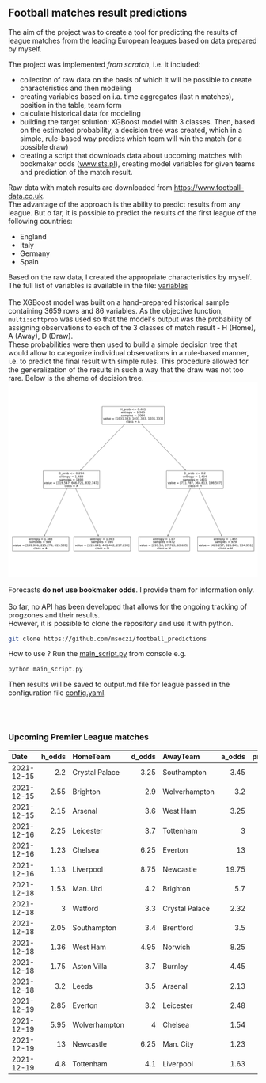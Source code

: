 ## Football matches result predictions

The aim of the project was to create a tool for predicting the results of league matches from the leading European leagues based on data prepared by myself.

The project was implemented _from scratch_, i.e. it included:
- collection of raw data on the basis of which it will be possible to create characteristics and then modeling
- creating variables based on i.a. time aggregates (last n matches), position in the table, team form
- calculate historical data for modeling
- building the target solution: XGBoost model with 3 classes. Then, based on the estimated probability, a decision tree was created, which in a simple, rule-based way predicts which team will win the match (or a possible draw)
- creating a script that downloads data about upcoming matches with bookmaker odds (www.sts.pl), creating model variables for given teams and prediction of the match result.

Raw data with match results are downloaded from https://www.football-data.co.uk. <br>
The advantage of the approach is the ability to predict results from any league. But o far, it is possible to predict the results of the first league of the following countries:
- England
- Italy
- Germany
- Spain

Based on the raw data, I created the appropriate characteristics by myself. The full list of variables is available in the file: <a href="model/variables.md">variables</a>
<br>
<br>
The XGBoost model was built on a hand-prepared historical sample containing 3659 rows and 86 variables. As the objective function, `multi:softprob` was used so that the model's output was the probability of assigning observations to each of the 3 classes of match result - H (Home), A (Away), D (Draw).
<br>
These probabilities were then used to build a simple decision tree that would allow to categorize individual observations in a rule-based manner, i.e. to predict the final result with simple rules. This procedure allowed for the generalization of the results in such a way that the draw was not too rare. Below is the sheme of decision tree.
<br>
![tree](model/img_tree.PNG)

Forecasts **do not use bookmaker odds**. I provide them for information only.
<br>
<br>
So far, no API has been developed that allows for the ongoing tracking of progzones and their results.
<br>
However, it is possible to clone the repository and use it with python.
```sh
git clone https://github.com/msoczi/football_predictions
```
How to use ?
Run the <a href="main_script.py">main_script.py</a> from console e.g. 
```sh
python main_script.py
```
Then results will be saved to output.md file for league passed in the configuration file <a href="config.yaml">config.yaml</a>.


<br>
<br>
 
### Upcoming Premier League matches

| Date       |   h_odds   | HomeTeam       |   d_odds   | AwayTeam       |   a_odds   |   pr_h_won |   pr_draw |   pr_a_won | prediction   |
|:-----------|-----------:|:---------------|-----------:|:---------------|-----------:|-----------:|----------:|-----------:|:-------------|
| 2021-12-15 |       2.2  | Crystal Palace |       3.25 | Southampton    |       3.45 |     0.4247 |    0.313  |     0.2622 | D            |
| 2021-12-15 |       2.55 | Brighton       |       2.9  | Wolverhampton  |       3.2  |     0.4512 |    0.3294 |     0.2194 | D            |
| 2021-12-15 |       2.15 | Arsenal        |       3.6  | West Ham       |       3.25 |     0.4585 |    0.2249 |     0.3166 | A            |
| 2021-12-16 |       2.25 | Leicester      |       3.7  | Tottenham      |       3    |     0.4028 |    0.3074 |     0.2899 | D            |
| 2021-12-16 |       1.23 | Chelsea        |       6.25 | Everton        |      13    |     0.7629 |    0.1599 |     0.0772 | H            |
| 2021-12-16 |       1.13 | Liverpool      |       8.75 | Newcastle      |      19.75 |     0.829  |    0.1133 |     0.0576 | H            |
| 2021-12-18 |       1.53 | Man. Utd       |       4.2  | Brighton       |       5.7  |     0.5364 |    0.2391 |     0.2245 | H            |
| 2021-12-18 |       3    | Watford        |       3.3  | Crystal Palace |       2.32 |     0.275  |    0.3117 |     0.4133 | D            |
| 2021-12-18 |       2.05 | Southampton    |       3.4  | Brentford      |       3.5  |     0.4954 |    0.2859 |     0.2187 | H            |
| 2021-12-18 |       1.36 | West Ham       |       4.95 | Norwich        |       8.25 |     0.6377 |    0.2203 |     0.142  | H            |
| 2021-12-18 |       1.75 | Aston Villa    |       3.7  | Burnley        |       4.45 |     0.4634 |    0.3227 |     0.2139 | H            |
| 2021-12-18 |       3.2  | Leeds          |       3.5  | Arsenal        |       2.13 |     0.3915 |    0.2358 |     0.3728 | A            |
| 2021-12-19 |       2.85 | Everton        |       3.2  | Leicester      |       2.48 |     0.3788 |    0.2579 |     0.3633 | A            |
| 2021-12-19 |       5.95 | Wolverhampton  |       4    | Chelsea        |       1.54 |     0.1004 |    0.1985 |     0.7011 | A            |
| 2021-12-19 |      13    | Newcastle      |       6.25 | Man. City      |       1.23 |     0.0946 |    0.16   |     0.7454 | A            |
| 2021-12-19 |       4.8  | Tottenham      |       4.1  | Liverpool      |       1.63 |     0.2374 |    0.2243 |     0.5384 | A            |


